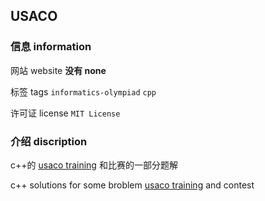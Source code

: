 ## USACO

### 信息 information

网站 website **没有 none**

标签 tags ```informatics-olympiad``` ```cpp```

许可证 license ```MIT License```

### 介绍 discription 

c++的 [usaco training](https://train.usaco.org/) 和比赛的一部分题解

c++ solutions for some broblem [usaco training](https://train.usaco.org/) and contest
